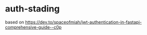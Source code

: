 # auth-stading
based on https://dev.to/spaceofmiah/jwt-authentication-in-fastapi-comprehensive-guide--c0p
